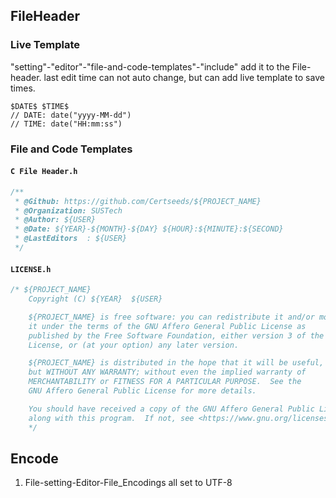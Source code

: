 <!--
 * @Github: https://github.com/Certseeds/tricks
 * @Organization: SUSTech
 * @Author: nanoseeds
 * @Date: 2020-03-26 10:11:47
 * @LastEditors: nanoseeds
 * @LastEditTime: 2020-03-26 12:31:38
 -->
## FileHeader
### Live Template
"setting"-"editor"-"file-and-code-templates"-"include"
add it to the File-header.
last edit time can not auto change,
but can add live template to save times.
``` VHL
$DATE$ $TIME$
// DATE: date("yyyy-MM-dd")
// TIME: date("HH:mm:ss")
```
### File and Code Templates
#### `C File Header.h`
``` cpp
/**
 * @Github: https://github.com/Certseeds/${PROJECT_NAME}
 * @Organization: SUSTech
 * @Author: ${USER}
 * @Date: ${YEAR}-${MONTH}-${DAY} ${HOUR}:${MINUTE}:${SECOND} 
 * @LastEditors  : ${USER}
 */
```
#### `LICENSE.h`
``` cpp
/* ${PROJECT_NAME} 
    Copyright (C) ${YEAR}  ${USER}

    ${PROJECT_NAME} is free software: you can redistribute it and/or modify
    it under the terms of the GNU Affero General Public License as
    published by the Free Software Foundation, either version 3 of the
    License, or (at your option) any later version.

    ${PROJECT_NAME} is distributed in the hope that it will be useful,
    but WITHOUT ANY WARRANTY; without even the implied warranty of
    MERCHANTABILITY or FITNESS FOR A PARTICULAR PURPOSE.  See the
    GNU Affero General Public License for more details.

    You should have received a copy of the GNU Affero General Public License
    along with this program.  If not, see <https://www.gnu.org/licenses/>.
    */
```
## Encode
1. File-setting-Editor-File_Encodings all set to UTF-8